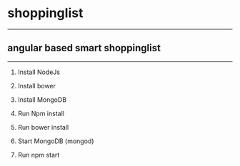 # shoppinglist

---

## angular based smart shoppinglist
---

1. Install NodeJs

2. Install bower

3. Install MongoDB

4. Run Npm install

5. Run bower install

6. Start MongoDB (mongod)

7. Run npm start
